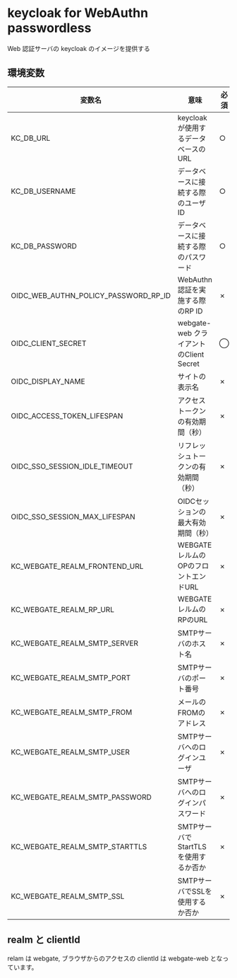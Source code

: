 # keycloak for WebAuthn passwordless

Web 認証サーバの keycloak のイメージを提供する

## 環境変数

|変数名|意味|必須|例|
|--|--|--|--|
|KC_DB_URL|keycloak が使用するデータベースのURL|○|jdbc:mysql://mysql/keycloak|
|KC_DB_USERNAME|データベースに接続する際のユーザID|○|keycloak|
|KC_DB_PASSWORD|データベースに接続する際のパスワード|○|j49dfb1!34|
|OIDC_WEB_AUTHN_POLICY_PASSWORD_RP_ID|WebAuthn認証を実施する際のRP ID|✗|example.com|
|OIDC_CLIENT_SECRET|webgate-web クライアントのClient Secret|◯|j49dfb1!34|
|OIDC_DISPLAY_NAME|サイトの表示名|✗|WebGate認証サービス|
|OIDC_ACCESS_TOKEN_LIFESPAN|アクセストークンの有効期間（秒）|✗|300|
|OIDC_SSO_SESSION_IDLE_TIMEOUT|リフレッシュトークンの有効期間（秒）|✗|1800|
|OIDC_SSO_SESSION_MAX_LIFESPAN|OIDCセッションの最大有効期間（秒）|✗|64800|
|KC_WEBGATE_REALM_FRONTEND_URL|WEBGATEレルムのOPのフロントエンドURL|✗|https://example.com/|
|KC_WEBGATE_REALM_RP_URL|WEBGATEレルムのRPのURL|✗|https://example.com/|
|KC_WEBGATE_REALM_SMTP_SERVER|SMTPサーバのホスト名|✗|smtp.gmail.com|
|KC_WEBGATE_REALM_SMTP_PORT|SMTPサーバのポート番号|✗|５８７|
|KC_WEBGATE_REALM_SMTP_FROM|メールのFROMのアドレス|✗|support@example.com|
|KC_WEBGATE_REALM_SMTP_USER|SMTPサーバへのログインユーザ|✗|root@example.com|
|KC_WEBGATE_REALM_SMTP_PASSWORD|SMTPサーバへのログインパスワード|✗|j49dfb1!34|
|KC_WEBGATE_REALM_SMTP_STARTTLS|SMTPサーバでStartTLSを使用するか否か|✗|false|
|KC_WEBGATE_REALM_SMTP_SSL|SMTPサーバでSSLを使用するか否か|✗|true|

## realm と clientId

relam は webgate, ブラウザからのアクセスの clientId は webgate-web となっています。
